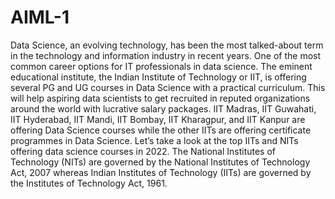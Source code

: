 # AIML-1
Data Science, an evolving technology, has been the most talked-about term in the technology and information industry in recent years. One of the most common career options for IT professionals in data science. The eminent educational institute, the Indian Institute of Technology or IIT, is offering several PG and UG courses in Data Science with a practical curriculum. This will help aspiring data scientists to get recruited in reputed organizations around the world with lucrative salary packages. IIT Madras, IIT Guwahati, IIT Hyderabad, IIT Mandi, IIT Bombay, IIT Kharagpur, and IIT Kanpur are offering Data Science courses while the other IITs are offering certificate programmes in Data Science. Let’s take a look at the top IITs and NITs offering data science courses in 2022. The National Institutes of Technology (NITs) are governed by the National Institutes of Technology Act, 2007 whereas Indian Institutes of Technology (IITs) are governed by the Institutes of Technology Act, 1961.
